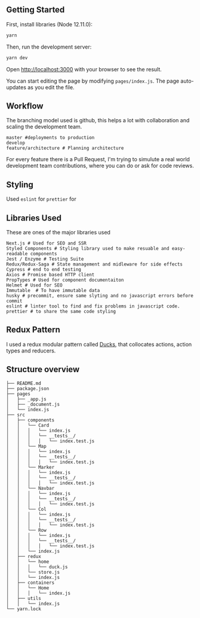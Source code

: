 ## Getting Started

First, install libraries (Node 12.11.0):

```bash
yarn 
```


Then, run the development server:

```bash
yarn dev
```

Open [http://localhost:3000](http://localhost:3000) with your browser to see the result.

You can start editing the page by modifying `pages/index.js`. The page auto-updates as you edit the file.

## Workflow

The branching model used is github, this helps a lot with collaboration and scaling the development team.

```
master #deployments to production
develop
feature/architecture # Planning architecture
```

For every feature there is a Pull Request, I'm trying to simulute a real world development team contributions, where you can do or ask for code reviews.

## Styling

Used `eslint` for
`prettier` for
## Libraries Used

These are ones of the major libraries used

```
Next.js # Used for SEO and SSR
Styled Components # Styling library used to make resuable and easy-readable components
Jest / Enzyme # Testing Suite
Redux/Redux-Saga # State management and midleware for side effects
Cypress # end to end testing
Axios # Promise based HTTP client
PropTypes # Used for component documentaiton
Helmet # Used for SEO
Immutable  # To have immutable data
husky # precommit, ensure same slyting and no javascript errors before commit
eslint # linter tool to find and fix problems in javascript code.
prettier # to share the same code styling 
```

## Redux Pattern

I used a redux modular pattern called [Ducks](https://github.com/erikras/ducks-modular-redux), that collocates actions, action types and reducers.

## Structure overview


```
├── README.md
├── package.json
├── pages
│   ├── _app.js
│   ├── _document.js
│   └── index.js
├── src
│   ├── components
│   │   └── Card
│   │   │   └── index.js
│   │   │   └── __tests__/
│   │   │   │   └── index.test.js
│   │   └── Map
│   │   │   └── index.js
│   │   │   └── __tests__/
│   │   │   │   └── index.test.js
│   │   └── Marker
│   │   │   └── index.js
│   │   │   └── __tests__/
│   │   │   │   └── index.test.js
│   │   └── Navbar
│   │   │   └── index.js
│   │   │   └── __tests__/
│   │   │   │   └── index.test.js
│   │   └── Col
│   │   │   └── index.js
│   │   │   └── __tests__/
│   │   │   │   └── index.test.js
│   │   └── Row
│   │   │   └── index.js
│   │   │   └── __tests__/
│   │   │   │   └── index.test.js
│   │   └── index.js
│   ├── redux
│   │   └── home
│   │   │   └── duck.js
│   │   └── store.js
│   │   └── index.js
│   ├── containers
│   │   └── Home
│   │   │   └── index.js
│   ├── utils
│   │   └── index.js
└── yarn.lock
```